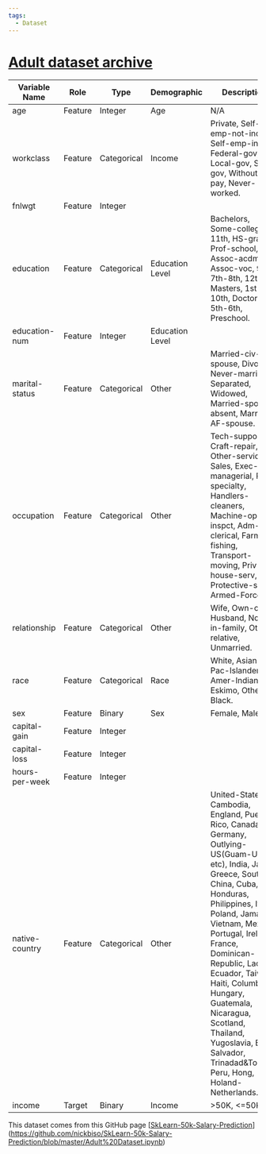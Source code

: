 ```yaml
---
tags:
  - Dataset
---
```

# [Adult dataset archive](https://archive.ics.uci.edu/dataset/2/adult)

| Variable Name  | Role    | Type        | Demographic     | Description                                                                                                                                                                                                                                                                                                                                                                                                                     | Units | Missing Values |
| -------------- | ------- | ----------- | --------------- | ------------------------------------------------------------------------------------------------------------------------------------------------------------------------------------------------------------------------------------------------------------------------------------------------------------------------------------------------------------------------------------------------------------------------------- | ----- | -------------- |
| age            | Feature | Integer     | Age             | N/A                                                                                                                                                                                                                                                                                                                                                                                                                             |       | no             |
| workclass      | Feature | Categorical | Income          | Private, Self-emp-not-inc, Self-emp-inc, Federal-gov, Local-gov, State-gov, Without-pay, Never-worked.                                                                                                                                                                                                                                                                                                                          |       | yes            |
| fnlwgt         | Feature | Integer     |                 |                                                                                                                                                                                                                                                                                                                                                                                                                                 |       | no             |
| education      | Feature | Categorical | Education Level | Bachelors, Some-college, 11th, HS-grad, Prof-school, Assoc-acdm, Assoc-voc, 9th, 7th-8th, 12th, Masters, 1st-4th, 10th, Doctorate, 5th-6th, Preschool.                                                                                                                                                                                                                                                                          |       | no             |
| education-num  | Feature | Integer     | Education Level |                                                                                                                                                                                                                                                                                                                                                                                                                                 |       | no             |
| marital-status | Feature | Categorical | Other           | Married-civ-spouse, Divorced, Never-married, Separated, Widowed, Married-spouse-absent, Married-AF-spouse.                                                                                                                                                                                                                                                                                                                      |       | no             |
| occupation     | Feature | Categorical | Other           | Tech-support, Craft-repair, Other-service, Sales, Exec-managerial, Prof-specialty, Handlers-cleaners, Machine-op-inspct, Adm-clerical, Farming-fishing, Transport-moving, Priv-house-serv, Protective-serv, Armed-Forces.                                                                                                                                                                                                       |       | yes            |
| relationship   | Feature | Categorical | Other           | Wife, Own-child, Husband, Not-in-family, Other-relative, Unmarried.                                                                                                                                                                                                                                                                                                                                                             |       | no             |
| race           | Feature | Categorical | Race            | White, Asian-Pac-Islander, Amer-Indian-Eskimo, Other, Black.                                                                                                                                                                                                                                                                                                                                                                    |       | no             |
| sex            | Feature | Binary      | Sex             | Female, Male.                                                                                                                                                                                                                                                                                                                                                                                                                   |       | no             |
| capital-gain   | Feature | Integer     |                 |                                                                                                                                                                                                                                                                                                                                                                                                                                 |       | no             |
| capital-loss   | Feature | Integer     |                 |                                                                                                                                                                                                                                                                                                                                                                                                                                 |       | no             |
| hours-per-week | Feature | Integer     |                 |                                                                                                                                                                                                                                                                                                                                                                                                                                 |       | no             |
| native-country | Feature | Categorical | Other           | United-States, Cambodia, England, Puerto-Rico, Canada, Germany, Outlying-US(Guam-USVI-etc), India, Japan, Greece, South, China, Cuba, Iran, Honduras, Philippines, Italy, Poland, Jamaica, Vietnam, Mexico, Portugal, Ireland, France, Dominican-Republic, Laos, Ecuador, Taiwan, Haiti, Columbia, Hungary, Guatemala, Nicaragua, Scotland, Thailand, Yugoslavia, El-Salvador, Trinadad&Tobago, Peru, Hong, Holand-Netherlands. |       | yes            |
| income         | Target  | Binary      | Income          | >50K, <=50K.                                                                                                                                                                                                                                                                                                                                                                                                                    |       | no             |


This dataset comes from this GitHub page [[SkLearn-50k-Salary-Prediction](https://github.com/nickbiso/SkLearn-50k-Salary-Prediction/tree/master)](https://github.com/nickbiso/SkLearn-50k-Salary-Prediction/blob/master/Adult%20Dataset.ipynb)
